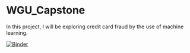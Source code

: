 # WGU_Capstone
In this project, I will be exploring credit card fraud by the use of machine learning.


[![Binder](https://mybinder.org/badge_logo.svg)](https://mybinder.org/v2/gh/Puhak0324/WGU_Capstone/master?labpath=WGU_Capstone_Puhak.ipynb)
